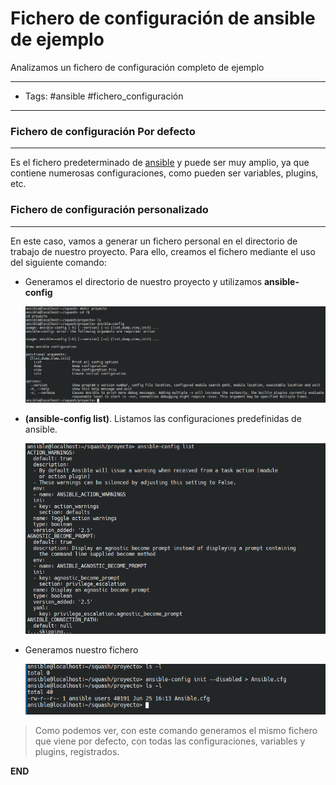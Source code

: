 # Fichero de configuración de ansible de ejemplo

Analizamos un fichero de configuración completo de ejemplo

-----
- Tags: #ansible #fichero_configuración
-----

### Fichero de configuración **Por defecto**
-----

Es el fichero predeterminado de [ansible](../00_Intro/00_Ansible.md) y puede ser muy amplio, ya que contiene numerosas configuraciones, como pueden ser variables, plugins, etc.

### Fichero de configuración personalizado
-----

En este caso, vamos a generar un fichero personal en el directorio de trabajo de nuestro proyecto. Para ello, creamos el fichero mediante el uso del siguiente comando:

- Generamos el directorio de nuestro proyecto y utilizamos **ansible-config**

    ![ansible-config](./media/image2.png)

- **(ansible-config list)**. Listamos las configuraciones predefinidas de ansible.

    ![ansible-config list](./media/image3.png)

- Generamos nuestro fichero

    ![ansible-config init --disabled > Ansible.cfg](./media/image4.png)

> Como podemos ver, con este comando generamos el mismo fichero que viene por defecto, con todas las configuraciones, variables y plugins, registrados. 


**END**